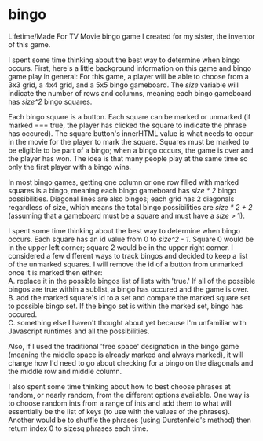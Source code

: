 # bingo
Lifetime/Made For TV Movie bingo game I created for my sister, the inventor of this game. 

I spent some time thinking about the best way to determine when bingo occurs. First, here's a little background information on this game and bingo game play in general: 
For this game, a player will be able to choose from a 3x3 grid, a 4x4 grid, and a 5x5 bingo gameboard. The <em>size</em> variable will indicate the number of rows and columns, meaning each bingo gameboard has <em>size^2</em> bingo squares. 

Each bingo square is a button. Each square can be marked or unmarked (if marked === true, the player has clicked the square to indicate the phrase has occured). The square button's innerHTML value is what needs to occur in the movie for the player to mark the square. Squares must be marked to be eligible to be part of a bingo; when a bingo occurs, the game is over and the player has won. The idea is that many people play at the same time so only the first player with a bingo wins. 

In most bingo games, getting one column or one row filled with marked squares is a bingo, meaning each bingo gameboard has <em>size * 2</em> bingo possibilities. Diagonal lines are also bingos; each grid has 2 diagonals regardless of size, which means the total bingo possibilities are <em>size * 2 + 2</em> (assuming that a gameboard must be a square and must have a <em>size</em> > 1). 




 I spent some time thinking about the best way to determine when bingo occurs. Each square has an id value from 0 to <em>size^2 - 1</em>. Square 0 would be in the upper left corner; square 2 would be in the upper right corner. I considered a few different ways to track bingos and decided to keep a list of the unmarked squares. I will remove the id of a button from unmarked once it is marked then either: <br>
 A. replace it in the possible bingos list of lists with 'true.' If all of the possible bingos are true within a sublist, a bingo has occured and the game is over.  <br>
 B. add the marked square's id to a set and compare the marked square set to possible bingo set. If the bingo set is within the marked set, bingo has occured. <br>
 C. something else I haven't thought about yet because I'm unfamiliar with Javascript runtimes and all the possibilities. <br>

Also, if I used the traditional 'free space' designation in the bingo game (meaning the middle space is already marked and always marked), it will change how I'd need to go about checking for a bingo on the diagonals and the middle row and middle column. <br>

I also spent some time thinking about how to best choose phrases at random, or nearly random, from the different options available. One way is to choose random ints from a range of ints and add them to what will essentially be the list of keys (to use with the values of the phrases). Another would be to shuffle the phrases (using Durstenfeld's method) then return index 0 to sizesq phrases each time. <br>

